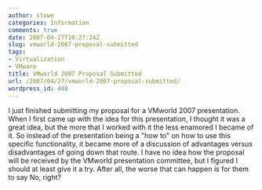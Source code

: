 ```yaml
---
author: slowe
categories: Information
comments: true
date: 2007-04-27T10:27:24Z
slug: vmworld-2007-proposal-submitted
tags:
- Virtualization
- VMware
title: VMworld 2007 Proposal Submitted
url: /2007/04/27/vmworld-2007-proposal-submitted/
wordpress_id: 448
---
```


I just finished submitting my proposal for a VMworld 2007 presentation. When I first came up with the idea for this presentation, I thought it was a great idea, but the more that I worked with it the less enamored I became of it. So instead of the presentation being a "how to" on how to use this specific functionality, it became more of a discussion of advantages versus disadvantages of going down that route. I have no idea how the proposal will be received by the VMworld presentation committee, but I figured I should at least give it a try. After all, the worse that can happen is for them to say No, right?
